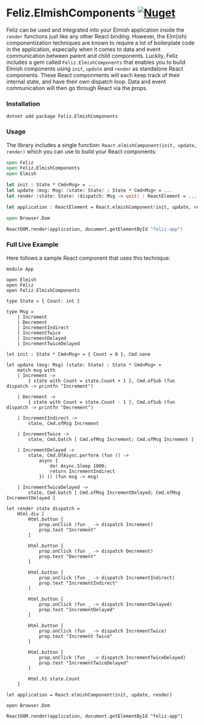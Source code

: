 # Feliz.ElmishComponents  [![Nuget](https://img.shields.io/nuget/v/Feliz.ElmishComponents.svg?maxAge=0&colorB=brightgreen)](https://www.nuget.org/packages/Feliz.ElmishComponents)

Feliz can be used and integrated into your Elmish application inside the `render` functions just like any other React binding. However, the Elm(ish) componentization techniques are known to require a lot of boilerplate code in the application, especially when it comes to data and event communication between parent and child components. Luckily, Feliz includes a gem called `Feliz.ElmishComponents` that enables you to build Elmish components using `init`, `update` and `render` as standalone React components. These React componments will each keep track of their internal state, and have their own dispatch loop. Data and event communication will then go through React via the props.

### Installation

```
dotnet add package Feliz.ElmishComponents
```

### Usage

The library includes a single function: `React.elmishComponent(init, update, render)` which you can use to build your React components:

```fsharp
open Feliz
open Feliz.ElmishComponents
open Elmish

let init : State * Cmd<Msg> = ...
let update (msg: Msg) (state: State) : State * Cmd<Msg> = ...
let render (state: State) (dispatch: Msg -> unit) : ReactElement = ...

let application : ReactElement = React.elmishComponent(init, update, render)

open Browser.Dom

ReactDOM.render(application, document.getElementById "feliz-app")
```

### Full Live Example
Here follows a sample React component that uses this technique:

```fsharp:elmish-components-counter
module App

open Elmish
open Feliz
open Feliz.ElmishComponents

type State = { Count: int }

type Msg =
    | Increment
    | Decrement
    | IncrementIndirect
    | IncrementTwice
    | IncrementDelayed
    | IncrementTwiceDelayed

let init : State * Cmd<Msg> = { Count = 0 }, Cmd.none

let update (msg: Msg) (state: State) : State * Cmd<Msg> =
    match msg with
    | Increment ->
        { state with Count = state.Count + 1 }, Cmd.ofSub (fun dispatch -> printfn "Increment")

    | Decrement ->
        { state with Count = state.Count - 1 }, Cmd.ofSub (fun dispatch -> printfn "Decrement")

    | IncrementIndirect ->
        state, Cmd.ofMsg Increment

    | IncrementTwice ->
        state, Cmd.batch [ Cmd.ofMsg Increment; Cmd.ofMsg Increment ]

    | IncrementDelayed ->
        state, Cmd.OfAsync.perform (fun () ->
            async {
                do! Async.Sleep 1000;
                return IncrementIndirect
            }) () (fun msg -> msg)

    | IncrementTwiceDelayed ->
        state, Cmd.batch [ Cmd.ofMsg IncrementDelayed; Cmd.ofMsg IncrementDelayed ]

let render state dispatch =
    Html.div [
        Html.button [
            prop.onClick (fun _ -> dispatch Increment)
            prop.text "Increment"
        ]

        Html.button [
            prop.onClick (fun _ -> dispatch Decrement)
            prop.text "Decrement"
        ]

        Html.button [
            prop.onClick (fun _ -> dispatch IncrementIndirect)
            prop.text "IncrementIndirect"
        ]

        Html.button [
            prop.onClick (fun _ -> dispatch IncrementDelayed)
            prop.text "IncrementDelayed"
        ]

        Html.button [
            prop.onClick (fun _ -> dispatch IncrementTwice)
            prop.text "Increment Twice"
        ]

        Html.button [
            prop.onClick (fun _ -> dispatch IncrementTwiceDelayed)
            prop.text "IncrementTwiceDelayed"
        ]

        Html.h1 state.Count
    ]

let application = React.elmishComponent(init, update, render)

open Browser.Dom

ReactDOM.render(application, document.getElementById "feliz-app")
```
